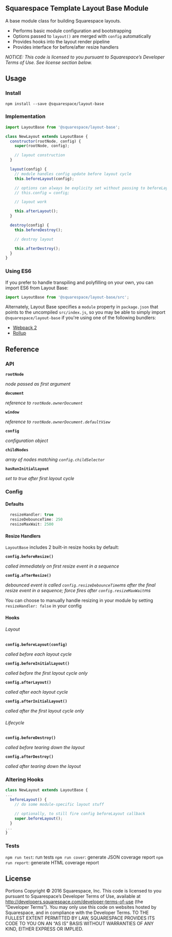Squarespace Template Layout Base Module
------------------------------


A base module class for building Squarespace layouts.

* Performs basic module configuration and bootstrapping
* Options passed to `layout()` are merged with `config` automatically
* Provides hooks into the layout render pipeline
* Provides interface for before/after resize handlers

*NOTICE: This code is licensed to you pursuant to Squarespace’s Developer Terms of Use. See license section below.*


## Usage


### Install


`npm install --save @squarespace/layout-base`


### Implementation


```javascript
import LayoutBase from '@squarespace/layout-base';

class NewLayout extends LayoutBase {
  constructor(rootNode, config) {
    super(rootNode, config);

    // layout construction
  }

  layout(config) {
    // module handles config update before layout cycle
    this.beforeLayout(config);

    // options can always be explicity set without passing to beforeLayout
    // this.config = config;

    // layout work

    this.afterLayout();
  }

  destroy(config) {
    this.beforeDestroy();

    // destroy layout

    this.afterDestroy();
  }
}
```

### Using ES6

If you prefer to handle transpiling and polyfilling on your own, you can import ES6 from Layout Base:

```js
import LayoutBase from '@squarespace/layout-base/src';
```

Alternately, Layout Base specifies a `module` property in `package.json` that points to the uncompiled `src/index.js`, so you may be able to simply import `@squarespace/layout-base` if you're using one of the following bundlers:
* [Webpack 2](https://webpack.js.org/configuration/resolve/#resolve-mainfields)
* [Rollup](https://github.com/rollup/rollup-plugin-node-resolve#rollup-plugin-node-resolve)


## Reference

### API


**`rootNode`**

_node passed as first argument_


**`document`**

_reference to `rootNode.ownerDocument`_


**`window`**

_reference to `rootNode.ownerDocument.defaultView`_


**`config`**

_configuration object_


**`childNodes`**

_array of nodes matching `config.childSelector`_


**`hasRunInitialLayout`**

_set to true after first layout cycle_


### Config


#### Defaults


```javascript
  resizeHandler: true
  resizeDebounceTime: 250
  resizeMaxWait: 2500
```


#### Resize Handlers


`LayoutBase` includes 2 built-in resize hooks by default:


**`config.beforeResize()`**

_called immediately on first resize event in a sequence_


**`config.afterResize()`**

_debounced event is called `config.resizeDebounceTime`ms after the final resize event in a sequence; force fires after `config.resizeMaxWait`ms_


You can choose to manually handle resizing in your module by setting `resizeHandler: false` in your config


#### Hooks


###### Layout


**`config.beforeLayout(config)`**

_called before each layout cycle_


**`config.beforeInitialLayout()`**

_called before the first layout cycle only_


**`config.afterLayout()`**

_called after each layout cycle_


**`config.afterInitialLayout()`**

_called after the first layout cycle only_


###### Lifecycle


**`config.beforeDestroy()`**

_called before tearing down the layout_


**`config.afterDestroy()`**

_called after tearing down the layout_


### Altering Hooks


```javascript
class NewLayout extends LayoutBase {
...
  beforeLayout() {
    // do some module-specific layout stuff

    // optionally, to still fire config beforeLayout callback
    super.beforeLayout();
  }
...
}
```


### Tests


`npm run test`: run tests
`npm run cover`: generate JSON coverage report
`npm run report`: generate HTML coverage report



## License
Portions Copyright © 2016 Squarespace, Inc. This code is licensed to you pursuant to Squarespace’s Developer Terms of Use, available at http://developers.squarespace.com/developer-terms-of-use (the “Developer Terms”). You may only use this code on websites hosted by Squarespace, and in compliance with the Developer Terms. TO THE FULLEST EXTENT PERMITTED BY LAW, SQUARESPACE PROVIDES ITS CODE TO YOU ON AN “AS IS” BASIS WITHOUT WARRANTIES OF ANY KIND, EITHER EXPRESS OR IMPLIED.
